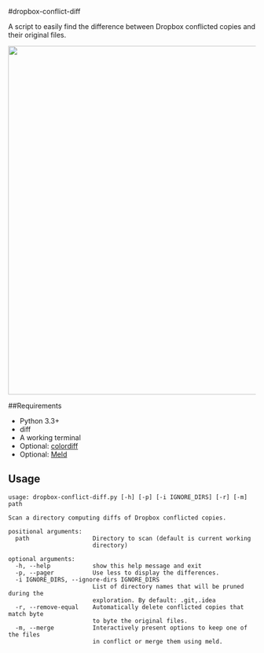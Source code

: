 #dropbox-conflict-diff

A script to easily find the difference between Dropbox conflicted copies and their original files.

<img src="https://i.imgur.com/Nk87lAU.png" width="710">

##Requirements

* Python 3.3+
* diff
* A working terminal
* Optional: [colordiff](http://www.colordiff.org/)
* Optional: [Meld](http://meldmerge.org/)

## Usage

```
usage: dropbox-conflict-diff.py [-h] [-p] [-i IGNORE_DIRS] [-r] [-m] path

Scan a directory computing diffs of Dropbox conflicted copies.

positional arguments:
  path                  Directory to scan (default is current working
                        directory)

optional arguments:
  -h, --help            show this help message and exit
  -p, --pager           Use less to display the differences.
  -i IGNORE_DIRS, --ignore-dirs IGNORE_DIRS
                        List of directory names that will be pruned during the
                        exploration. By default: .git,.idea
  -r, --remove-equal    Automatically delete conflicted copies that match byte
                        to byte the original files.
  -m, --merge           Interactively present options to keep one of the files
                        in conflict or merge them using meld.
```